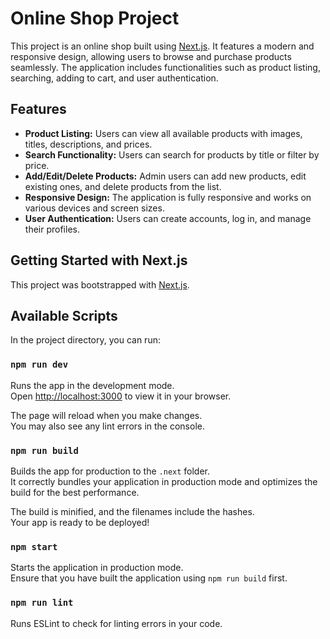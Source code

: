 # Online Shop Project

This project is an online shop built using [Next.js](https://nextjs.org/). It features a modern and responsive design, allowing users to browse and purchase products seamlessly. The application includes functionalities such as product listing, searching, adding to cart, and user authentication.

## Features

- **Product Listing:** Users can view all available products with images, titles, descriptions, and prices.
- **Search Functionality:** Users can search for products by title or filter by price.
- **Add/Edit/Delete Products:** Admin users can add new products, edit existing ones, and delete products from the list.
- **Responsive Design:** The application is fully responsive and works on various devices and screen sizes.
- **User Authentication:** Users can create accounts, log in, and manage their profiles.

## Getting Started with Next.js

This project was bootstrapped with [Next.js](https://nextjs.org/).

## Available Scripts

In the project directory, you can run:

### `npm run dev`

Runs the app in the development mode.\
Open [http://localhost:3000](http://localhost:3000) to view it in your browser.

The page will reload when you make changes.\
You may also see any lint errors in the console.

### `npm run build`

Builds the app for production to the `.next` folder.\
It correctly bundles your application in production mode and optimizes the build for the best performance.

The build is minified, and the filenames include the hashes.\
Your app is ready to be deployed!

### `npm start`

Starts the application in production mode.\
Ensure that you have built the application using `npm run build` first.

### `npm run lint`

Runs ESLint to check for linting errors in your code.

